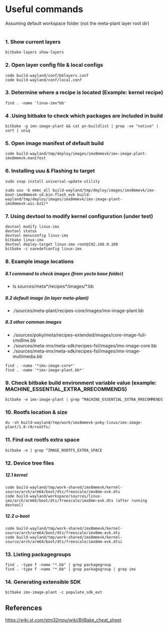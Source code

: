 
# Useful commands
Assuming default workspace folder (not the meta-plant layer root dir)
<br/><br/>



### 1. Show current layers
```
bitbake-layers show-layers
```

### 2. Open layer config file & local configs
```
code build-wayland/conf/bblayers.conf
code build-wayland/conf/local.conf
```

### 3. Determine where a recipe is located (Example: kernel recipe)
```
find . -name 'linux-imx*bb'
```

### 4 .Using bitbake to check which packages are included in build
```
bitbake -g imx-image-plant && cat pn-buildlist | grep -ve "native" | sort | uniq
```

### 5. Open image manifest of default build
```
code build-wayland/tmp/deploy/images/imx8mmevk/imx-image-plant-imx8mmevk.manifest
```

### 6. Installing uuu & Flashing to target
```
sudo snap install universal-update-utility

sudo uuu -b emmc_all build-wayland/tmp/deploy/images/imx8mmevk/imx-boot-imx8mmevk-sd.bin-flash_evk build-wayland/tmp/deploy/images/imx8mmevk/imx-image-plant-imx8mmevk.wic.bz2/*
```

### 7. Using devtool to modify kernel configuration (under test)
```
devtool modify linux-imx
devtool status
devtool menuconfig linux-imx
bitbake linux-imx
devtool deploy-target linux-imx root@192.168.0.108
bitbake -c savedefconfig linux-imx
```

### 8. Example image locations

##### 8.1 command to check images (from yocto base folder)
* ls sources/meta*/recipes*/images/*.bb

##### 8.2 default image (in layer meta-plant)
* ./sources/meta-plant/recipes-core/images/imx-image-plant.bb

##### 8.3 other common images
* ./sources/poky/meta/recipes-extended/images/core-image-full-cmdline.bb
* ./sources/meta-imx/meta-sdk/recipes-fsl/images/imx-image-core.bb
* ./sources/meta-imx/meta-sdk/recipes-fsl/images/imx-image-multimedia.bb
```
find . -name '*imx-image-core*'
find . -name '*imx-image-plant.bb*'
```

### 9. Check bitbake build environment variable value (example: MACHINE_ESSENTIAL_EXTRA_RRECOMMENDS)
```
bitbake -e imx-image-plant | grep ^MACHINE_ESSENTIAL_EXTRA_RRECOMMENDS
```

### 10. Rootfs location & size
```
du -sh build-wayland/tmp/work/imx8mmevk-poky-linux/imx-image-plant/1.0-r0/rootfs/
```

### 11. Find out rootfs extra space
```
bitbake -e | grep ^IMAGE_ROOTFS_EXTRA_SPACE
```

### 12. Device tree files

##### 12.1 kernel
```
code build-wayland/tmp/work-shared/imx8mmevk/kernel-source/arch/arm64/boot/dts/freescale/imx8mm-evk.dts
code build-wayland/workspace/sources/linux-imx/arch/arm64/boot/dts/freescale/imx8mm-evk.dts (after running devtool)
```

##### 12.2 u-boot
```
code build-wayland/tmp/work-shared/imx8mmevk/kernel-source/arch/arm64/boot/dts/freescale/imx8mm-evk.dts
code build-wayland/tmp/work-shared/imx8mmevk/kernel-source/arch/arm64/boot/dts/freescale/imx8mm-evk.dtsi
```

### 13. Listing packagegroups
```
find . -type f -name "*.bb" | grep packagegroup
find . -type f -name "*.bb" | grep packagegroup | grep imx
```

### 14. Generating extensible SDK
```
bitbake imx-image-plant -c populate_sdk_ext
```

## References
https://wiki.st.com/stm32mpu/wiki/BitBake_cheat_sheet





